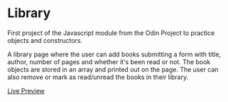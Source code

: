 # Library

First project of the Javascript module from the Odin Project to practice objects and constructors. 

A library page where the user can add books submitting a form with title, author, number of pages and whether it's been read or not. The book objects are stored in an array and printed out on the page. The user can also remove or mark as read/unread the books in their library. 

[Live Preview](https://sarav929.github.io/library/)
